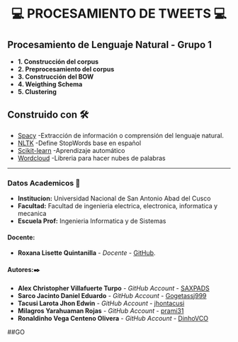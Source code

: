 # **<center> 💻 PROCESAMIENTO DE TWEETS 💻 </center>**

## Procesamiento de Lenguaje Natural - Grupo 1
* **1. Construcción del corpus** 
* **2. Preprocesamiento del corpus**
* **3. Construcción del BOW** 
* **4. Weigthing Schema** 
* **5. Clustering**

## Construido con 🛠️

* [Spacy](https://spacy.io/) -Extracción de información o comprensión del lenguaje natural. 
* [NLTK](https://www.nltk.org/) -Define StopWords base en español
* [Scikit-learn](https://scikit-learn.org/stable/) -Aprendizaje automático
* [Wordcloud](https://pypi.org/project/wordcloud/) -Libreria para hacer nubes de palabras

---

### Datos Academicos 📖

- **Institucion:** Universidad Nacional de San Antonio Abad del Cusco
- **Facultad:** Facultad de ingenieria electrica, electronica, informatica y mecanica
- **Escuela Prof:** Ingenieria Informatica y de Sistemas

#### Docente:

- **Roxana Lisette Quintanilla** - _Docente_ - [GitHub](https://github.com/nitanilla).

#### Autores:✒️
- **Alex Christopher Villafuerte Turpo** - _GitHub Account_ - [SAXPADS](https://github.com/SAXPADS)
- **Sarco Jacinto Daniel Eduardo** - _GitHub Account_ - [Gogetassj999](https://github.com/Gogetassj999)
- **Tacusi Larota Jhon Edwin** - _GitHub Account_ - [jhontacusi](https://github.com/jhontacusi)
- **Milagros Yarahuaman Rojas** - _GitHub Account_ - [prami31](https://github.com/prami31)
- **Ronaldinho Vega Centeno Olivera** - _GitHub Account_ - [DinhoVCO](https://github.com/DinhoVCO)

##GO
